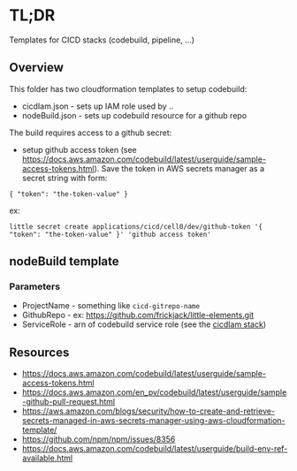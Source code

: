# TL;DR

Templates for CICD stacks (codebuild, pipeline, ...)


## Overview

This folder has two cloudformation templates to setup codebuild:
* cicdIam.json - sets up IAM role used by ..
* nodeBuild.json - sets up codebuild resource for a github repo

The build requires access to a github secret:

* setup github access token (see https://docs.aws.amazon.com/codebuild/latest/userguide/sample-access-tokens.html).  Save the token in AWS secrets manager as a secret string with form:

```
{ "token": "the-token-value" }
```

ex:
```
little secret create applications/cicd/cell0/dev/github-token '{ "token": "the-token-value" }' 'github access token'
```

## nodeBuild template

### Parameters

* ProjectName - something like `cicd-gitrepo-name`
* GithubRepo - ex: https://github.com/frickjack/little-elements.git
* ServiceRole - arn of codebuild service role (see the [cicdIam stack](./cicdIam.json))

## Resources

* https://docs.aws.amazon.com/codebuild/latest/userguide/sample-access-tokens.html
* https://docs.aws.amazon.com/en_pv/codebuild/latest/userguide/sample-github-pull-request.html
* https://aws.amazon.com/blogs/security/how-to-create-and-retrieve-secrets-managed-in-aws-secrets-manager-using-aws-cloudformation-template/
* https://github.com/npm/npm/issues/8356
* https://docs.aws.amazon.com/codebuild/latest/userguide/build-env-ref-available.html